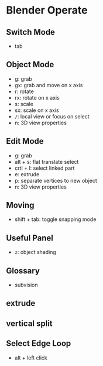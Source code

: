 # Blender Operate

## Switch Mode

- tab

## Object Mode

- g: grab
- gx: grab and move on x axis
- r: rotate
- rx: rotate on x axis
- s: scale
- sx: scale on x axis
- `/`: local view or focus on select
- n: 3D view properties

## Edit Mode

- g: grab
- alt + s: flat translate select
- crtl + l: select linked part
- e: extrude
- p: separate vertices to new object
- n: 3D view properties


## Moving

- shift + tab: toggle snapping mode

## Useful Panel

- `z`: object shading

## Glossary

- subvision

## extrude

## vertical split

## Select Edge Loop

- alt + left click

